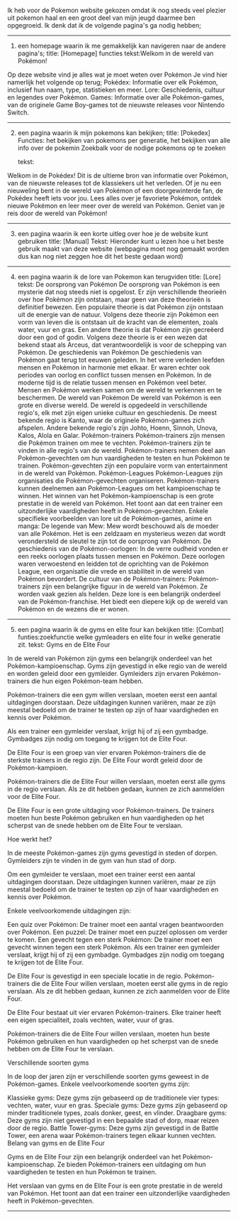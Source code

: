 Ik heb voor de Pokemon website gekozen omdat ik nog steeds veel plezier uit pokemon haal en een groot deel van mijn jeugd daarmee ben opgegroeid.
Ik denk dat ik de volgende pagina's ga nodig hebben;

---

1. een homepage waarin ik me gemakkelijk kan navigeren naar de andere pagina's;
   title: [Homepage]
   functies
   tekst:Welkom in de wereld van Pokémon!

Op deze website vind je alles wat je moet weten over Pokémon
Je vind hier namerlijk het volgende op terug;
Pokédex: Informatie over elk Pokémon, inclusief hun naam, type, statistieken en meer.
Lore: Geschiedenis, cultuur en legendes over Pokémon.
Games: Informatie over alle Pokémon-games, van de originele Game Boy-games tot de nieuwste releases voor Nintendo Switch.

---

2. een pagina waarin ik mijn pokemons kan bekijken;
   title: [Pokedex]
   Functies: het bekijken van pokemons per generatie,
   het bekijken van alle info over de pokemin
   Zoekbalk voor de nodige pokemons op te zoeken

   tekst:

Welkom in de Pokédex!
Dit is de ultieme bron van informatie over Pokémon, van de nieuwste releases tot de klassiekers uit het verleden.
Of je nu een nieuweling bent in de wereld van Pokémon of een doorgewinterde fan, de Pokédex heeft iets voor jou.
Lees alles over je favoriete Pokémon, ontdek nieuwe Pokémon en leer meer over de wereld van Pokémon.
Geniet van je reis door de wereld van Pokémon!

---

3. een pagina waarin ik een korte uitleg over hoe je de website kunt gebruiken
   title: [Manual]
   Tekst: Hieronder kunt u lezen hoe u het beste gebruik maakt van deze website
   (webpagina moet nog gemaakt worden dus kan nog niet zeggen hoe dit het beste gedaan word)

---

4. een pagina waarin ik de lore van Pokemon kan terugviden
   title: [Lore]
   tekst:
   De oorsprong van Pokémon
   De oorsprong van Pokémon is een mysterie dat nog steeds niet is opgelost. Er zijn verschillende theorieën over hoe Pokémon zijn ontstaan, maar geen van deze theorieën is definitief bewezen.
   Een populaire theorie is dat Pokémon zijn ontstaan uit de energie van de natuur. Volgens deze theorie zijn Pokémon een vorm van leven die is ontstaan uit de kracht van de elementen, zoals water, vuur en gras.
   Een andere theorie is dat Pokémon zijn gecreëerd door een god of godin. Volgens deze theorie is er een wezen dat bekend staat als Arceus, dat verantwoordelijk is voor de schepping van Pokémon.
   De geschiedenis van Pokémon
   De geschiedenis van Pokémon gaat terug tot eeuwen geleden. In het verre verleden leefden mensen en Pokémon in harmonie met elkaar. Er waren echter ook periodes van oorlog en conflict tussen mensen en Pokémon.
   In de moderne tijd is de relatie tussen mensen en Pokémon veel beter. Mensen en Pokémon werken samen om de wereld te verkennen en te beschermen.
   De wereld van Pokémon
   De wereld van Pokémon is een grote en diverse wereld. De wereld is opgedeeld in verschillende regio's, elk met zijn eigen unieke cultuur en geschiedenis.
   De meest bekende regio is Kanto, waar de originele Pokémon-games zich afspelen. Andere bekende regio's zijn Johto, Hoenn, Sinnoh, Unova, Kalos, Alola en Galar.
   Pokémon-trainers
   Pokémon-trainers zijn mensen die Pokémon trainen om mee te vechten. Pokémon-trainers zijn te vinden in alle regio's van de wereld.
   Pokémon-trainers nemen deel aan Pokémon-gevechten om hun vaardigheden te testen en hun Pokémon te trainen. Pokémon-gevechten zijn een populaire vorm van entertainment in de wereld van Pokémon.
   Pokémon-Leagues
   Pokémon-Leagues zijn organisaties die Pokémon-gevechten organiseren. Pokémon-trainers kunnen deelnemen aan Pokémon-Leagues om het kampioenschap te winnen.
   Het winnen van het Pokémon-kampioenschap is een grote prestatie in de wereld van Pokémon. Het toont aan dat een trainer een uitzonderlijke vaardigheden heeft in Pokémon-gevechten.
   Enkele specifieke voorbeelden van lore uit de Pokémon-games, anime en manga:
   De legende van Mew: Mew wordt beschouwd als de moeder van alle Pokémon. Het is een zeldzaam en mysterieus wezen dat wordt verondersteld de sleutel te zijn tot de oorsprong van Pokémon.
   De geschiedenis van de Pokémon-oorlogen: In de verre oudheid vonden er een reeks oorlogen plaats tussen mensen en Pokémon. Deze oorlogen waren verwoestend en leidden tot de oprichting van de Pokémon League, een organisatie die vrede en stabiliteit in de wereld van Pokémon bevordert.
   De cultuur van de Pokémon-trainers: Pokémon-trainers zijn een belangrijke figuur in de wereld van Pokémon. Ze worden vaak gezien als helden.
   Deze lore is een belangrijk onderdeel van de Pokémon-franchise. Het biedt een diepere kijk op de wereld van Pokémon en de wezens die er wonen.

---

5. een pagina waarin ik de gyms en elite four kan bekijken
   title: [Combat]
   funties:zoekfunctie welke gymleaders en elite four in welke generatie zit.
   tekst:
   Gyms en de Elite Four

In de wereld van Pokémon zijn gyms een belangrijk onderdeel van het Pokémon-kampioenschap. Gyms zijn gevestigd in elke regio van de wereld en worden geleid door een gymleider. Gymleiders zijn ervaren Pokémon-trainers die hun eigen Pokémon-team hebben.

Pokémon-trainers die een gym willen verslaan, moeten eerst een aantal uitdagingen doorstaan. Deze uitdagingen kunnen variëren, maar ze zijn meestal bedoeld om de trainer te testen op zijn of haar vaardigheden en kennis over Pokémon.

Als een trainer een gymleider verslaat, krijgt hij of zij een gymbadge. Gymbadges zijn nodig om toegang te krijgen tot de Elite Four.

De Elite Four is een groep van vier ervaren Pokémon-trainers die de sterkste trainers in de regio zijn. De Elite Four wordt geleid door de Pokémon-kampioen.

Pokémon-trainers die de Elite Four willen verslaan, moeten eerst alle gyms in de regio verslaan. Als ze dit hebben gedaan, kunnen ze zich aanmelden voor de Elite Four.

De Elite Four is een grote uitdaging voor Pokémon-trainers. De trainers moeten hun beste Pokémon gebruiken en hun vaardigheden op het scherpst van de snede hebben om de Elite Four te verslaan.

Hoe werkt het?

In de meeste Pokémon-games zijn gyms gevestigd in steden of dorpen. Gymleiders zijn te vinden in de gym van hun stad of dorp.

Om een gymleider te verslaan, moet een trainer eerst een aantal uitdagingen doorstaan. Deze uitdagingen kunnen variëren, maar ze zijn meestal bedoeld om de trainer te testen op zijn of haar vaardigheden en kennis over Pokémon.

Enkele veelvoorkomende uitdagingen zijn:

Een quiz over Pokémon: De trainer moet een aantal vragen beantwoorden over Pokémon.
Een puzzel: De trainer moet een puzzel oplossen om verder te komen.
Een gevecht tegen een sterk Pokémon: De trainer moet een gevecht winnen tegen een sterk Pokémon.
Als een trainer een gymleider verslaat, krijgt hij of zij een gymbadge. Gymbadges zijn nodig om toegang te krijgen tot de Elite Four.

De Elite Four is gevestigd in een speciale locatie in de regio. Pokémon-trainers die de Elite Four willen verslaan, moeten eerst alle gyms in de regio verslaan. Als ze dit hebben gedaan, kunnen ze zich aanmelden voor de Elite Four.

De Elite Four bestaat uit vier ervaren Pokémon-trainers. Elke trainer heeft een eigen specialiteit, zoals vechten, water, vuur of gras.

Pokémon-trainers die de Elite Four willen verslaan, moeten hun beste Pokémon gebruiken en hun vaardigheden op het scherpst van de snede hebben om de Elite Four te verslaan.

Verschillende soorten gyms

In de loop der jaren zijn er verschillende soorten gyms geweest in de Pokémon-games. Enkele veelvoorkomende soorten gyms zijn:

Klassieke gyms: Deze gyms zijn gebaseerd op de traditionele vier types: vechten, water, vuur en gras.
Speciale gyms: Deze gyms zijn gebaseerd op minder traditionele types, zoals donker, geest, en vlinder.
Draagbare gyms: Deze gyms zijn niet gevestigd in een bepaalde stad of dorp, maar reizen door de regio.
Battle Tower-gyms: Deze gyms zijn gevestigd in de Battle Tower, een arena waar Pokémon-trainers tegen elkaar kunnen vechten.
Belang van gyms en de Elite Four

Gyms en de Elite Four zijn een belangrijk onderdeel van het Pokémon-kampioenschap. Ze bieden Pokémon-trainers een uitdaging om hun vaardigheden te testen en hun Pokémon te trainen.

Het verslaan van gyms en de Elite Four is een grote prestatie in de wereld van Pokémon. Het toont aan dat een trainer een uitzonderlijke vaardigheden heeft in Pokémon-gevechten.

---

